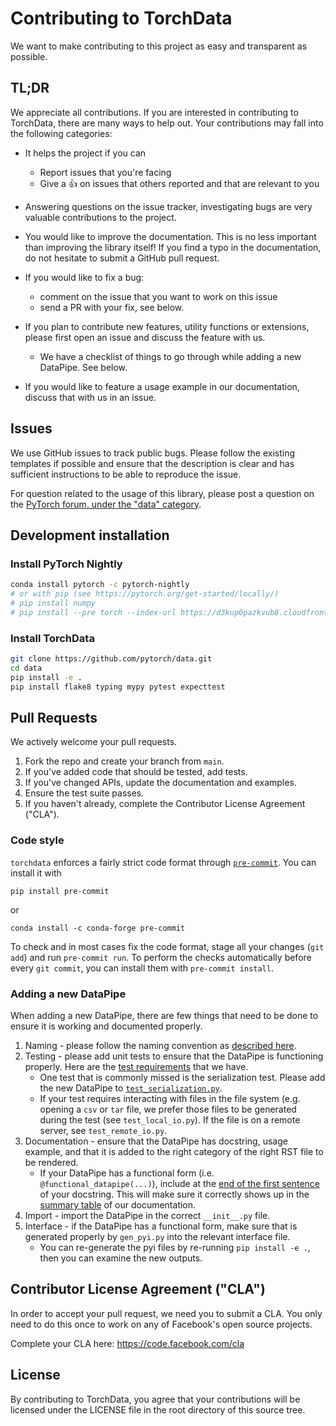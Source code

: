 # Contributing to TorchData

We want to make contributing to this project as easy and transparent as possible.

## TL;DR

We appreciate all contributions. If you are interested in contributing to TorchData, there are many ways to help out.
Your contributions may fall into the following categories:

- It helps the project if you can

  - Report issues that you're facing
  - Give a :+1: on issues that others reported and that are relevant to you

- Answering questions on the issue tracker, investigating bugs are very valuable contributions to the project.

- You would like to improve the documentation. This is no less important than improving the library itself! If you find
  a typo in the documentation, do not hesitate to submit a GitHub pull request.

- If you would like to fix a bug:

  - comment on the issue that you want to work on this issue
  - send a PR with your fix, see below.

- If you plan to contribute new features, utility functions or extensions, please first open an issue and discuss the
  feature with us.
  - We have a checklist of things to go through while adding a new DataPipe. See below.
- If you would like to feature a usage example in our documentation, discuss that with us in an issue.

## Issues

We use GitHub issues to track public bugs. Please follow the existing templates if possible and ensure that the
description is clear and has sufficient instructions to be able to reproduce the issue.

For question related to the usage of this library, please post a question on the
[PyTorch forum, under the "data" category](https://discuss.pytorch.org/c/data/37).

## Development installation

### Install PyTorch Nightly

```bash
conda install pytorch -c pytorch-nightly
# or with pip (see https://pytorch.org/get-started/locally/)
# pip install numpy
# pip install --pre torch --index-url https://d3kup0pazkvub8.cloudfront.net/whl/nightly/cpu
```

### Install TorchData

```bash
git clone https://github.com/pytorch/data.git
cd data
pip install -e .
pip install flake8 typing mypy pytest expecttest
```

## Pull Requests

We actively welcome your pull requests.

1. Fork the repo and create your branch from `main`.
2. If you've added code that should be tested, add tests.
3. If you've changed APIs, update the documentation and examples.
4. Ensure the test suite passes.
5. If you haven't already, complete the Contributor License Agreement ("CLA").

### Code style

`torchdata` enforces a fairly strict code format through [`pre-commit`](https://pre-commit.com). You can install it with

```shell
pip install pre-commit
```

or

```shell
conda install -c conda-forge pre-commit
```

To check and in most cases fix the code format, stage all your changes (`git add`) and run `pre-commit run`. To perform
the checks automatically before every `git commit`, you can install them with `pre-commit install`.

### Adding a new DataPipe

When adding a new DataPipe, there are few things that need to be done to ensure it is working and documented properly.

1. Naming - please follow the naming convention as
   [described here](https://pytorch.org/data/main/dp_tutorial.html#naming).
2. Testing - please add unit tests to ensure that the DataPipe is functioning properly. Here are the
   [test requirements](https://github.com/pytorch/data/issues/106) that we have.
   - One test that is commonly missed is the serialization test. Please add the new DataPipe to
     [`test_serialization.py`](https://github.com/pytorch/data/blob/main/test/test_serialization.py).
   - If your test requires interacting with files in the file system (e.g. opening a `csv` or `tar` file, we prefer
     those files to be generated during the test (see `test_local_io.py`). If the file is on a remote server, see
     `test_remote_io.py`.
3. Documentation - ensure that the DataPipe has docstring, usage example, and that it is added to the right category of
   the right RST file to be rendered.
   - If your DataPipe has a functional form (i.e. `@functional_datapipe(...)`), include at the
     [end of the first sentence](https://github.com/pytorch/data/blob/main/torchdata/datapipes/iter/util/combining.py#L25)
     of your docstring. This will make sure it correctly shows up in the
     [summary table](https://pytorch.org/data/main/torchdata.datapipes.iter.html#archive-datapipes) of our
     documentation.
4. Import - import the DataPipe in the correct `__init__.py` file.
5. Interface - if the DataPipe has a functional form, make sure that is generated properly by `gen_pyi.py` into the
   relevant interface file.
   - You can re-generate the pyi files by re-running `pip install -e .`, then you can examine the new outputs.

## Contributor License Agreement ("CLA")

In order to accept your pull request, we need you to submit a CLA. You only need to do this once to work on any of
Facebook's open source projects.

Complete your CLA here: <https://code.facebook.com/cla>

## License

By contributing to TorchData, you agree that your contributions will be licensed under the LICENSE file in the root
directory of this source tree.
